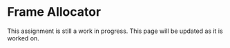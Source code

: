 # Frame Allocator

This assignment is still a work in progress. This page will be updated as it is worked on.

<!-- TODO -->
